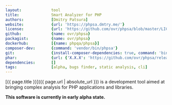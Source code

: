 ```yaml
---
layout:             tool
title:              Smart Analyzer for PHP
authors:            [Dmitry Patsura]
website:            {url: 'https://phpsa.dmtry.me/'}
license:            {url: 'https://github.com/ovr/phpsa/blob/master/LICENSE', label: 'MIT License'}
github:             {name: ovr/phpsa}
packagist:          {name: ovr/phpsa}               
dockerhub:          [{name: phpqa/phpsa}]     
composer-dev:       {command: 'vendor/bin/phpsa'}
git:                {install-composer-dependencies: true, command: 'bin/phpsa'}
phar:               {url: {'X.X.X': 'https://github.com/ovr/phpsa/releases/download/X.X.X/phpsa.phar'}}
dependencies:       []
tags:               [alpha, bugs finder, static analysis, cli] 
---
```


[{{ page.title }}]({{ page.url | absolute_url }}) is a development tool aimed at bringing complex analysis for PHP applications and libraries.

<!--more--> 

**This software is currently in early alpha state.**
